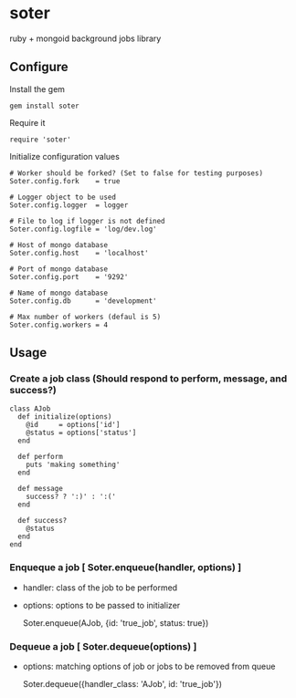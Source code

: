 # soter

ruby + mongoid background jobs library

## Configure

Install the gem

    gem install soter

Require it

    require 'soter'

Initialize configuration values
    
    # Worker should be forked? (Set to false for testing purposes)
    Soter.config.fork    = true
    
    # Logger object to be used
    Soter.config.logger  = logger

    # File to log if logger is not defined
    Soter.config.logfile = 'log/dev.log'
    
    # Host of mongo database
    Soter.config.host    = 'localhost'
    
    # Port of mongo database
    Soter.config.port    = '9292'

    # Name of mongo database
    Soter.config.db      = 'development'

    # Max number of workers (defaul is 5)
    Soter.config.workers = 4

## Usage

### Create a job class (Should respond to perform, message, and success?)

    class AJob
      def initialize(options)
        @id     = options['id']
        @status = options['status']
      end

      def perform
        puts 'making something'
      end
      
      def message
        success? ? ':)' : ':('
      end

      def success?
        @status
      end
    end

### Enqueque a job [ Soter.enqueue(handler, options)  ]

* handler: class of the job to be performed
* options: options to be passed to initializer


    Soter.enqueue(AJob, {id: 'true_job', status: true})

### Dequeue a job [ Soter.dequeue(options) ]

* options: matching options of job or jobs to be removed from queue


    Soter.dequeue({handler_class: 'AJob', id: 'true_job'})
